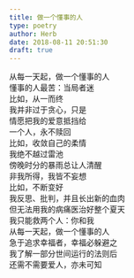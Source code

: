 ```yaml
---  
title: 做一个懂事的人  
type: poetry  
author: Herb  
date: 2018-08-11 20:51:30  
draft: true
---  
```

从每一天起，做一个懂事的人  
懂事的人最苦：当局者迷    
比如，从一而终  
我并非过于贪心，只是  
情愿把我的爱意抵挡给  
一个人，永不赎回    
比如，收敛自己的柔情  
我绝不越过雷池  
傍晚时分的暴雨总让人清醒  
非我所得，我皆不妄想    
比如，不断变好  
我反思、批判，并且长出新的血肉  
但无法用我的病痛医治好整个夏天  
我只能救两个人：你和我    
从每一天起，做一个懂事的人  
急于追求幸福者，幸福必躲避之  
我了解一部分世间运行的法则后  
还需不需要爱人，亦未可知